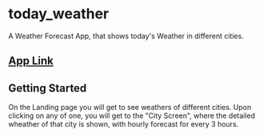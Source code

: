 # today_weather

A Weather Forecast App, that shows today's Weather in different cities.


## [App Link](https://drive.google.com/file/d/17ym-PU0r6Rfbj0_qDXA_smyExvWXsz64/view?usp=share_link)


## Getting Started

On the Landing page you will get to see weathers of different cities.
Upon clicking on any of one, you will get to the "City Screen", where
the detailed wheather of that city is shown, with hourly forecast for every 
3 hours.
